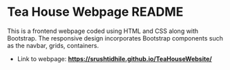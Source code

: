 # Tea House Webpage README

This is a frontend webpage coded using HTML and CSS along with Bootstrap. The responsive design incorporates Bootstrap components such as the navbar, grids, containers. 

 - Link to webpage: **https://srushtidhile.github.io/TeaHouseWebsite/**
